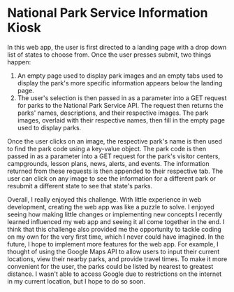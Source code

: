# National Park Service Information Kiosk

In this web app, the user is first directed to a landing page with a drop down list of states to choose from. Once the user presses submit, two things happen:
  1. An empty page used to display park images and an empty tabs used to display the park's more specific information appears below the landing page.
  2. The user's selection is then passed in as a parameter into a GET request for parks to the National Park Service API. The request then returns the parks' names, descriptions, and their respective images. The park images, overlaid with their respective names, then fill in the empty page used to display parks. 
  
Once the user clicks on an image, the respective park's name is then used to find the park code using a key-value object. The park code is then passed in as a parameter into a GET request for the park's visitor centers, campgrounds, lesson plans, news, alerts, and events. The information returned from these requests is then appended to their respective tab. The user can click on any image to see the information for a different park or resubmit a different state to see that state's parks.

Overall, I really enjoyed this challenge. With little experience in web development, creating the web app was like a puzzle to solve. I enjoyed seeing how making little changes or implementing new concepts I recently learned influenced my web app and seeing it all come together in the end. I think that this challenge also provided me the opportunity to tackle coding on my own for the very first time, which I never could have imagined. In the future, I hope to implement more features for the web app. For example, I thought of using the Google Maps API to allow users to input their current locations, view their nearby parks, and provide travel times. To make it more convenient for the user, the parks could be listed by nearest to greatest distance. I wasn't able to access Google due to restrictions on the internet in my current location, but I hope to do so soon.

